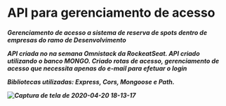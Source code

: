 <h1> API para gerenciamento de acesso</h1>

<h5> Gerenciamento de acesso a sistema de reserva de spots dentro de empresas do ramo de <strong> Desenvolvimento</strong</h5>

<p>API criada no na semana Omnistack da  RockeatSeat.
API criado utilizando o banco MONGO.
Criado rotas de acesso, gerenciamento de acesso que necessita apenas do e-mail para efetuar o login

Bibliotecas utilizadas: Express, Cors, Mongoose e Path. </p>

![Captura de tela de 2020-04-20 18-13-17](https://user-images.githubusercontent.com/24936196/79800500-b5356400-8332-11ea-8316-63e3af7872b1.png)


